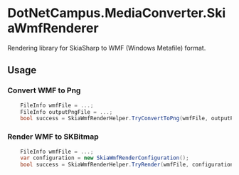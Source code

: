 ﻿# DotNetCampus.MediaConverter.SkiaWmfRenderer

Rendering library for SkiaSharp to WMF (Windows Metafile) format.

## Usage

### Convert WMF to Png

```csharp
    FileInfo wmfFile = ...;
    FileInfo outputPngFile = ...;
    bool success = SkiaWmfRenderHelper.TryConvertToPng(wmfFile, outputPngFile);
```

### Render WMF to SKBitmap

```csharp
    FileInfo wmfFile = ...;
    var configuration = new SkiaWmfRenderConfiguration();
    bool success = SkiaWmfRenderHelper.TryRender(wmfFile, configuration, out SKBitmap? skBitmap);
````